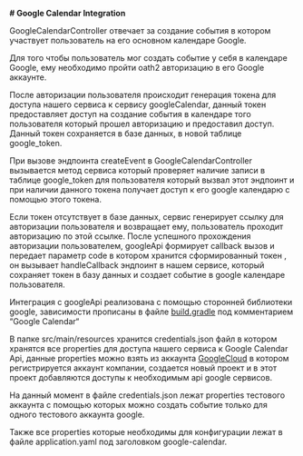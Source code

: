**# Google Calendar Integration**

GoogleCalendarController отвечает за создание события в котором участвует пользователь на его основном календаре Google.

Для того чтобы пользователь мог создать событие у себя в календаре Google, ему необходимо пройти oath2 авторизацию в его
Google аккаунте.

После авторизации пользователя происходит генерация токена для доступа нашего сервиса к сервису googleCalendar, данный
токен предоставляет доступ на создание события в календаре того пользователя который прошел авторизацию и предоставил
доступ. Данный токен сохраняется в базе данных, в новой таблице google_token.

При вызове эндпоинта createEvent в GoogleCalendarController вызывается метод сервиса который проверяет наличие записи в
таблице google_token для пользователя который вызвал этот эндпоинт и при наличии данного токена получает доступ к его
google календарю с помощью этого токена.

Если токен отсутствует в базе данных, сервис генерирует ссылку для авторизации пользователя и возвращает ему,
пользователь проходит авторизацию по этой ссылке. После успешного прохождения авторизации пользователем, googleApi
формирует callback вызов и передает параметр code в котором хранится сформированный токен , он вызывает handleCallback
эндпоинт в нашем сервисе, который сохраняет токен в базу данных и создает событие в google календаре пользователя.

Интеграция с googleApi реализована с помощью сторонней библиотеки google, зависимости прописаны в
файле [build.gradle](build.gradle.kts) под комментарием “Google Calendar“

В папке src/main/resources хранится credentials.json файл в котором хранятся все properties для доступа нашего
сервиса к Google Calendar Api, данные properties можно взять из
аккаунта [GoogleCloud](https://console.cloud.google.com/) в котором регистрируется
аккаунт компании,
создается новый проект и в этот проект добавляются доступы к необходимым api google сервисов.

На данный момент в файле credentials.json лежат properties тестового аккаунта с помощью которых можно создать событие
только для одного тестового аккаунта google.

Также все properties которые необходимы для конфигурации лежат в файле application.yaml под заголовком google-calendar.